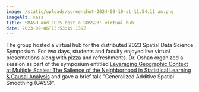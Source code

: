 ```yaml
---
image: /static/uploads/screenshot-2024-09-10-at-11.54.11 am.png
imageAlt: sass
title: SMASH and CGIS host a SDSS23' virtual hub
date: 2023-09-06T15:53:19.139Z
---
```

The group hosted a virtual hub for the distributed 2023 Spatial Data Science  Symposium. For two days, students and faculty enjoyed live virtual presentations along with pizza and refreshments. Dr. Oshan organized a session as part of the symposium entitled [Leveraging Geographic Context at Multiple Scales: The Salience of the Neighborhood in Statistical Learning & Causal Analysis](https://geosmash.net/resources/sdss23) and gave a brief talk "Generalized Additive Spatial Smoothing (GASS)".